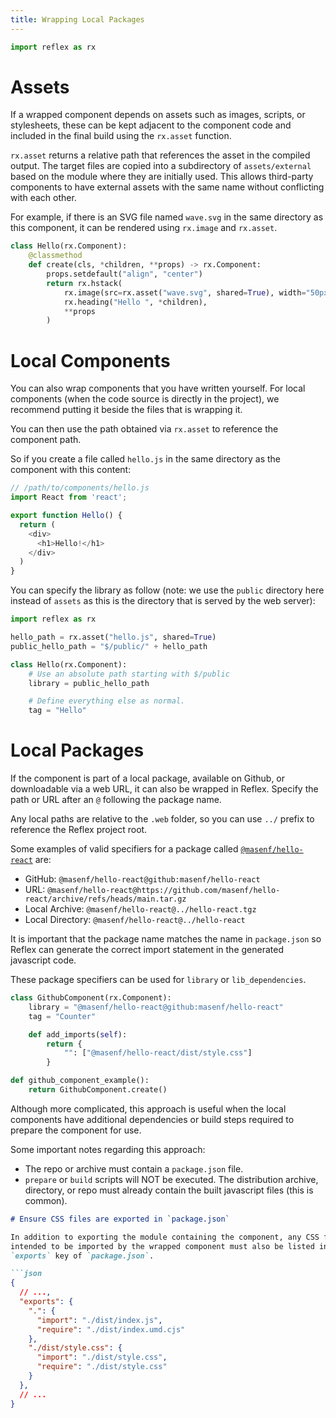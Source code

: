 ```yaml
---
title: Wrapping Local Packages
---
```


```python exec
import reflex as rx
```

# Assets

If a wrapped component depends on assets such as images, scripts, or
stylesheets, these can be kept adjacent to the component code and
included in the final build using the `rx.asset` function.

`rx.asset` returns a relative path that references the asset in the compiled
output. The target files are copied into a subdirectory of `assets/external`
based on the module where they are initially used. This allows third-party
components to have external assets with the same name without conflicting
with each other.

For example, if there is an SVG file named `wave.svg` in the same directory as
this component, it can be rendered using `rx.image` and `rx.asset`.

```python
class Hello(rx.Component):
    @classmethod
    def create(cls, *children, **props) -> rx.Component:
        props.setdefault("align", "center")
        return rx.hstack(
            rx.image(src=rx.asset("wave.svg", shared=True), width="50px", height="50px"),
            rx.heading("Hello ", *children),
            **props
        )
```


# Local Components

You can also wrap components that you have written yourself. For local components (when the code source is directly in the project), we recommend putting it beside the files that is wrapping it.

You can then use the path obtained via `rx.asset` to reference the component path.

So if you create a file called `hello.js` in the same directory as the component with this content:

```javascript
// /path/to/components/hello.js
import React from 'react';

export function Hello() {
  return (
    <div>
      <h1>Hello!</h1>
    </div>
  )
}
```

You can specify the library as follow (note: we use the `public` directory here instead of `assets` as this is the directory that is served by the web server):

```python
import reflex as rx

hello_path = rx.asset("hello.js", shared=True)
public_hello_path = "$/public/" + hello_path

class Hello(rx.Component):
    # Use an absolute path starting with $/public
    library = public_hello_path

    # Define everything else as normal.
    tag = "Hello"
```

# Local Packages

If the component is part of a local package, available on Github, or
downloadable via a web URL, it can also be wrapped in Reflex. Specify the path
or URL after an `@` following the package name.

Any local paths are relative to the `.web` folder, so you can use `../` prefix
to reference the Reflex project root.

Some examples of valid specifiers for a package called 
[`@masenf/hello-react`](https://github.com/masenf/hello-react) are:

* GitHub: `@masenf/hello-react@github:masenf/hello-react`
* URL: `@masenf/hello-react@https://github.com/masenf/hello-react/archive/refs/heads/main.tar.gz`
* Local Archive: `@masenf/hello-react@../hello-react.tgz`
* Local Directory: `@masenf/hello-react@../hello-react`

It is important that the package name matches the name in `package.json` so
Reflex can generate the correct import statement in the generated javascript
code.

These package specifiers can be used for `library` or `lib_dependencies`.

```python demo exec toggle
class GithubComponent(rx.Component):
    library = "@masenf/hello-react@github:masenf/hello-react"
    tag = "Counter"

    def add_imports(self):
        return {
            "": ["@masenf/hello-react/dist/style.css"]
        }

def github_component_example():
    return GithubComponent.create()
```

Although more complicated, this approach is useful when the local components
have additional dependencies or build steps required to prepare the component
for use.

Some important notes regarding this approach:

* The repo or archive must contain a `package.json` file.
* `prepare` or `build` scripts will NOT be executed. The distribution archive,
  directory, or repo must already contain the built javascript files (this is common).

```md alert
# Ensure CSS files are exported in `package.json`

In addition to exporting the module containing the component, any CSS files
intended to be imported by the wrapped component must also be listed in the
`exports` key of `package.json`.

```json
{
  // ...,
  "exports": {
    ".": {
      "import": "./dist/index.js",
      "require": "./dist/index.umd.cjs"
    },
    "./dist/style.css": {
      "import": "./dist/style.css",
      "require": "./dist/style.css"
    }
  },
  // ...
}
```
